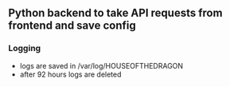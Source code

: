 ## Python backend to take API requests from frontend and save config


### Logging
- logs are saved in /var/log/HOUSEOFTHEDRAGON
- after 92 hours logs are deleted 